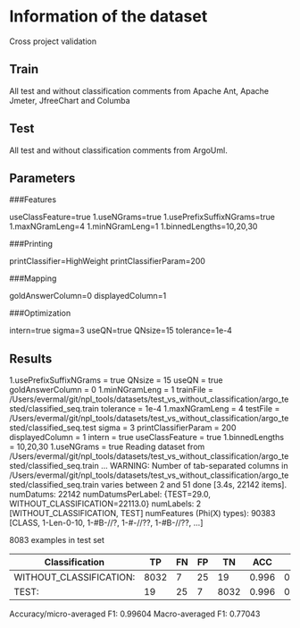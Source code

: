 # Information of the dataset
Cross project validation

## Train 
All test and without classification comments from Apache Ant, Apache Jmeter, JfreeChart and Columba

## Test

All test and without classification comments from ArgoUml. 

## Parameters
###Features

useClassFeature=true
1.useNGrams=true
1.usePrefixSuffixNGrams=true
1.maxNGramLeng=4
1.minNGramLeng=1
1.binnedLengths=10,20,30

###Printing

printClassifier=HighWeight
printClassifierParam=200

###Mapping

goldAnswerColumn=0
displayedColumn=1

###Optimization

intern=true
sigma=3
useQN=true
QNsize=15
tolerance=1e-4

## Results
1.usePrefixSuffixNGrams = true
QNsize = 15
useQN = true
goldAnswerColumn = 0
1.minNGramLeng = 1
trainFile = /Users/evermal/git/npl_tools/datasets/test_vs_without_classification/argo_tested/classified_seq.train
tolerance = 1e-4
1.maxNGramLeng = 4
testFile = /Users/evermal/git/npl_tools/datasets/test_vs_without_classification/argo_tested/classified_seq.test
sigma = 3
printClassifierParam = 200
displayedColumn = 1
intern = true
useClassFeature = true
1.binnedLengths = 10,20,30
1.useNGrams = true
Reading dataset from /Users/evermal/git/npl_tools/datasets/test_vs_without_classification/argo_tested/classified_seq.train ...
WARNING: Number of tab-separated columns in /Users/evermal/git/npl_tools/datasets/test_vs_without_classification/argo_tested/classified_seq.train varies between 2 and 51
done [3.4s, 22142 items].
numDatums: 22142
numDatumsPerLabel: {TEST=29.0, WITHOUT_CLASSIFICATION=22113.0}
numLabels: 2 [WITHOUT_CLASSIFICATION, TEST]
numFeatures (Phi(X) types): 90383 [CLASS, 1-Len-0-10, 1-#B-//?, 1-#-//??, 1-#B-//??, ...]

8083 examples in test set

|Classification          | TP |FN |FP |TN  |ACC  | P   |  R  | F1  |
|------------------------|----|---|---|----|-----|-----|-----|-----|
|WITHOUT_CLASSIFICATION: |8032|7  |25 |19  |0.996|0.997|0.999|0.998|
|TEST:                   |19  |25 |7  |8032|0.996|0.731|0.432|0.543|

Accuracy/micro-averaged F1: 0.99604
Macro-averaged F1: 0.77043



